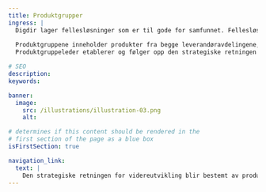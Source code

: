 ```yaml
---
title: Produktgrupper
ingress: |
  Digdir lager fellesløsninger som er til gode for samfunnet. Fellesløsninger er små byggeklosser som kan brukes av kundene etter individuelle behov.   For å sikre at videreutvikling ikke blir fragmentert, er løsningene inndelt i produktgrupper, som beslutter den overordna strategiske retningen i en produktgruppestrategi. 
  
  Produktgruppene inneholder produkter fra begge leverandøravdelingene, og blir fagmessig ledet av en produktgruppe-leder.
  Produktgruppeleder etablerer og følger opp den strategiske retningen for sin produktgruppe og har et overordnet faglig ansvar for at produktgruppen videreutvikles og forvaltes som en helhet, og i tråd med overordnede føringer og kundenes behov. I dette tillegges spesielt ansvar for produktgruppestrategi og å sikre riktig løsningsportefølje for produktområdet.

# SEO
description:
keywords:

banner:
  image:
    src: /illustrations/illustration-03.png
    alt:

# determines if this content should be rendered in the
# first section of the page as a blue box
isFirstSection: true

navigation_link:
  text: |
    Den strategiske retningen for videreutvikling blir bestemt av produktgruppene 
---
```

